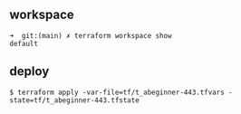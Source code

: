 ## workspace
```shell
➜  git:(main) ✗ terraform workspace show
default
```

## deploy
```
$ terraform apply -var-file=tf/t_abeginner-443.tfvars -state=tf/t_abeginner-443.tfstate
```